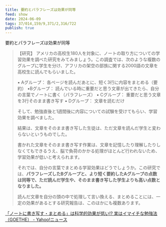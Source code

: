 ```yaml
---
title: 要約とパラフレーズは効果が同等
feed: show
date: 2024-06-09
tags: 37/014,159/9,371/2,316/722
publish: true
---
```

要約とパラフレーズは効果が同等

>【研究】 アメリカの高校生180人を対象に、ノートの取り方についての学習効果を調べた研究をみてみましょう。この調査では、次のような複数のグループに学生を分け、アフリカの架空の部族に関する2000語の文章を高校生に読んでもらいました。
> 
>  ▪ Aグループ： 各ページを読んだあとに、短く3行に内容をまとめる（要約） 
>  ▪Bグループ： 読んでいる時に重要だと思う文章が出てきたら、自分の言葉でノートに書く（パラフレーズ）
>   ▪ Cグループ： 重要だと思う文章を3行そのまま書き写す 
>   ▪ Dグループ： 文章を読むだけ 
>   
>そして、勉強直後と1週間後に内容についての試験を受けてもらい、学習効果を調べました。
>   
>結果は、文章をそのまま書き写した生徒は、ただ文章を読んだ学生と変わらないというものでした。 
>   
>書かれた文章をそのまま書き写す作業は、文章を記憶したり理解したりしなくてもできるうえ、脳で負荷のかかる処理がほとんど行われないため、学習効果が低いと考えられます。 
>   
>それでは、自分の言葉でまとめる学習効果はどうでしょうか。この研究では、**パラフレーズしたBグループと、より短く要約したAグループの点数は同等で、ただ読んだ学生や、そのまま書き写した学生よりも高い点数となりました。**
>   
>読んだ文章を自分の頭の中で処理して言い換える、まとめることには、一定の効果があるとする研究報告は、このほかにも複数あります。

[「ノートに書き写す・まとめる」は科学的効果が低い!? 実はイマイチな勉強法（GOETHE） - Yahoo!ニュース](https://news.yahoo.co.jp/articles/a59eb053bcfbae3bbeba58c0b908d5a0b19686bd)
